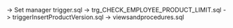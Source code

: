 -> Set manager trigger.sql
-> trg_CHECK_EMPLOYEE_PRODUCT_LIMIT.sql
-> triggerInsertProductVersion.sql
-> viewsandprocedures.sql
